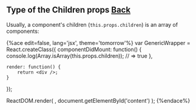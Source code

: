 ## Type of the Children props [Back](./../react.md)

Usually, a component's children (`this.props.children`) is an array of components:

{%ace edit=false, lang='jsx', theme='tomorrow'%}
var GenericWrapper = React.createClass({
    componentDidMount: function() {
        console.log(Array.isArray(this.props.children)); // => true
    },

    render: function() {
        return <div />;
    }
});

ReactDOM.render(
    <GenericWrapper><span/><span/><span/></GenericWrapper>,
    document.getElementById('content')
);
{%endace%}